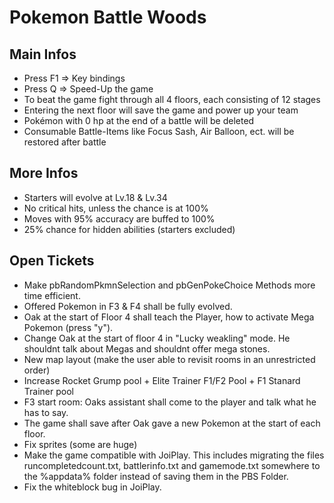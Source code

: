 # Pokemon Battle Woods

## Main Infos
- Press F1 => Key bindings
- Press Q => Speed-Up the game
- To beat the game fight through all 4 floors, each consisting of 12 stages
- Entering the next floor will save the game and power up your team
- Pokémon with 0 hp at the end of a battle will be deleted
- Consumable Battle-Items like Focus Sash, Air Balloon, ect. will be restored after battle

## More Infos
- Starters will evolve at Lv.18 & Lv.34
- No critical hits, unless the chance is at 100%
- Moves with 95% accuracy are buffed to 100%
- 25% chance for hidden abilities (starters excluded)

## Open Tickets
- Make pbRandomPkmnSelection and pbGenPokeChoice Methods more time efficient.
- Offered Pokemon in F3 & F4 shall be fully evolved.
- Oak at the start of Floor 4 shall teach the Player, how to activate Mega Pokemon (press "y").
- Change Oak at the start of floor 4 in "Lucky weakling" mode. He shouldnt talk about Megas and shouldnt offer mega stones.
- New map layout (make the user able to revisit rooms in an unrestricted order)
- Increase Rocket Grump pool + Elite Trainer F1/F2 Pool + F1 Stanard Trainer pool
- F3 start room: Oaks assistant shall come to the player and talk what he has to say.
- The game shall save after Oak gave a new Pokemon at the start of each floor.
- Fix sprites (some are huge)
- Make the game compatible with JoiPlay. This includes migrating the files runcompletedcount.txt, battlerinfo.txt and gamemode.txt somewhere to the %appdata% folder instead of saving them in the PBS Folder.
- Fix the whiteblock bug in JoiPlay.